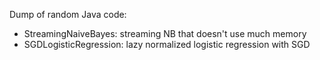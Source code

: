 Dump of random Java code:

- StreamingNaiveBayes: streaming NB that doesn't use much memory
- SGDLogisticRegression: lazy normalized logistic regression with SGD
